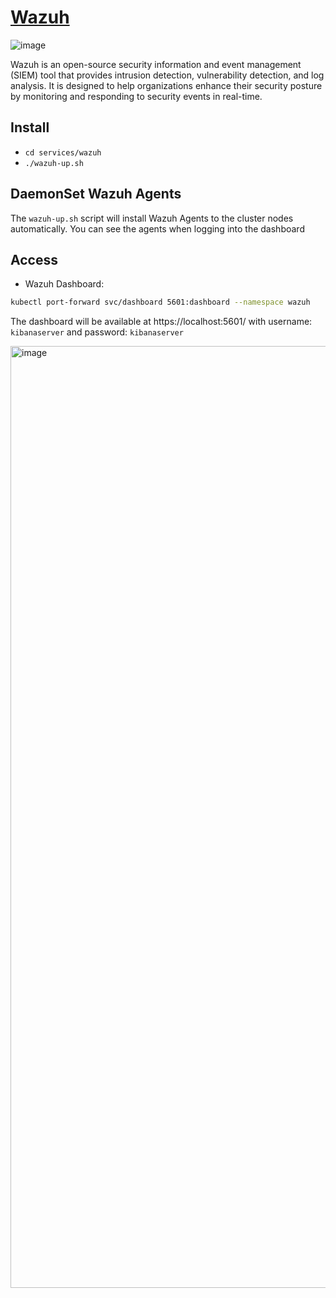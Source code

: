 # [Wazuh](https://wazuh.com/)

![image](https://github.com/drogerschariot/gitops-playground/assets/1655964/411efbc7-48f6-4f92-8d8c-86af1020add4)

Wazuh is an open-source security information and event management (SIEM) tool that provides intrusion detection, vulnerability detection, and log analysis. It is designed to help organizations enhance their security posture by monitoring and responding to security events in real-time.

## Install
- `cd services/wazuh`
- `./wazuh-up.sh`

## DaemonSet Wazuh Agents
The `wazuh-up.sh` script will install Wazuh Agents to the cluster nodes automatically. You can see the agents when logging into the dashboard

## Access
- Wazuh Dashboard:
```bash
kubectl port-forward svc/dashboard 5601:dashboard --namespace wazuh
```
The dashboard will be available at https://localhost:5601/ with username: `kibanaserver` and password: `kibanaserver`

<img width="1507" alt="image" src="https://github.com/drogerschariot/gitops-playground/assets/1655964/3c3ed8ba-0186-4afa-88e9-0db64ce2de36">
